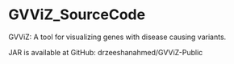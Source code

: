 # GVViZ_SourceCode
GVViZ: A tool for visualizing genes with disease causing variants.

JAR is available at GitHub: 
drzeeshanahmed/GVViZ-Public
